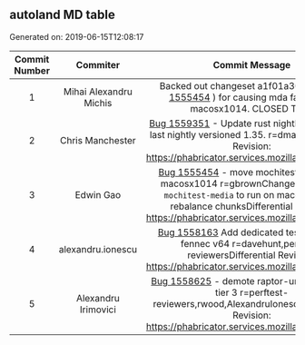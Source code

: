 ## autoland MD table
Generated on: 2019-06-15T12:08:17

| Commit Number | Commiter | Commit Message | Commit Url | Date | 
|:-----:|:-----:|:----------------------------------:|:------:|:----:| 
|1|Mihai Alexandru Michis |Backed out changeset a1f01a303ff2 ( [Bug 1555454](https://bugzilla.mozilla.org/show_bug.cgi?id=1555454)  ) for causing mda failures on macosx1014. CLOSED TREE|[URL](https://hg.mozilla.org/integration/autoland/pushloghtml?changeset=da58eb922ff2)|2019-06-15 00:53:18
|2|Chris Manchester |[Bug 1559351](https://bugzilla.mozilla.org/show_bug.cgi?id=1559351)  - Update rust nightly toolchain to last nightly versioned 1.35. r=dmajorDifferential Revision: https://phabricator.services.mozilla.com/D35074|[URL](https://hg.mozilla.org/integration/autoland/pushloghtml?changeset=d59aabc0dff5)|2019-06-14 20:12:34
|3|Edwin Gao |[Bug 1555454](https://bugzilla.mozilla.org/show_bug.cgi?id=1555454)  - move mochitests-media to macosx1014 r=gbrownChanges:- migrate `mochitest-media` to run on macosx1014- rebalance chunksDifferential Revision: https://phabricator.services.mozilla.com/D34932|[URL](https://hg.mozilla.org/integration/autoland/pushloghtml?changeset=a1f01a303ff2)|2019-06-14 17:21:33
|4|alexandru.ionescu |[Bug 1558163](https://bugzilla.mozilla.org/show_bug.cgi?id=1558163)  Add dedicated test config for fennec v64 r=davehunt,perftest-reviewersDifferential Revision: https://phabricator.services.mozilla.com/D34340|[URL](https://hg.mozilla.org/integration/autoland/pushloghtml?changeset=3383a0903c29)|2019-06-14 15:32:56
|5|Alexandru Irimovici |[Bug 1558625](https://bugzilla.mozilla.org/show_bug.cgi?id=1558625)  - demote raptor-unity-webgl to tier 3 r=perftest-reviewers,rwood,AlexandruIonescuDifferential Revision: https://phabricator.services.mozilla.com/D34699|[URL](https://hg.mozilla.org/integration/autoland/pushloghtml?changeset=ce388ca8f1b2)|2019-06-14 14:01:05
